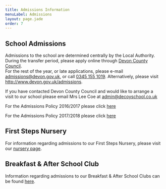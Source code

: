 ```yaml
---
title: Admissions Information
menuLabel: Admissions
layout: page.jade
order: 7
---
```

## School Admissions

Admissions to the school are determined centrally by the Local Authority. During the transfer period, please apply online through [Devon County Council][1].  
For the rest of the year, or late applications, please e-mail <a href="mailto:admissions@devon.gov.uk">admissions@devon.gov.uk</a>, or call <a href="tel:+44345 155 1019">0345 155 1019</a>. Alternatively, please visit http://www.devon.gov.uk/admissions.

If you have contacted Devon County Council and would like to arrange a visit to our school please email Mrs Lee Coe at <a href="mailto:admin@decoyschool.co.uk">admin@decoyschool.co.uk</a>

For the Admissions Policy 2016/2017 please click [here][4]

For the Admissions Policy 2017/2018 please click [here][5]

## First Steps Nursery

For information regarding admissions to our First Steps Nursery, please visit our [nursery page][2].

## Breakfast & After School Club

Information regarding admissions to our Breakfast & After School Clubs can be found [here][3].

[1]: http://www.devon.gov.uk/admissionsonline
[2]: /first-steps-nursery
[3]: /extended-schools-admissions
[4]: https://drive.google.com/file/d/0B76W__U5CTntZktEeHVaMkZFaTQ/view?usp=sharing
[5]: https://drive.google.com/file/d/0B76W__U5CTntVWlURk51SEpkWHc/view?usp=sharing